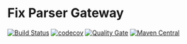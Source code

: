 # Fix Parser Gateway

[![Build Status](https://travis-ci.org/OpenBlazar/fix-parser-gateway.svg?branch=master)](https://travis-ci.org/OpenBlazar/fix-parser-gateway)
[![codecov](https://codecov.io/gh/WojciechZankowski/fix-parser-gateway/branch/master/graph/badge.svg)](https://codecov.io/gh/WojciechZankowski/fix-parser-gateway)
[![Quality Gate](https://sonarcloud.io/api/project_badges/measure?project=pl.zankowski.fixparser%3Agateway-all&metric=alert_status)](https://sonarcloud.io/dashboard/index/pl.zankowski.fixparser:gateway-all)
[![Maven Central](https://img.shields.io/maven-central/v/pl.zankowski.fixparser/gateway-all.svg?label=Maven%20Central)](https://search.maven.org/search?q=g:%22pl.zankowski.fixparser%22%20AND%20a:%22gateway-all%22)